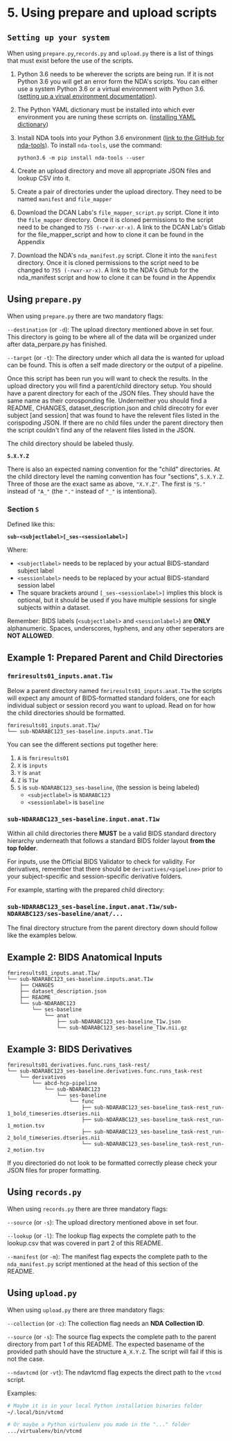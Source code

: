 # 5. Using prepare and upload scripts

## `Setting up your system`

When using `prepare.py`,`records.py` and `upload.py` there is a list of things that must exist before the use of the scripts.

1. Python 3.6 needs to be wherever the scripts are being run.  If it is not Python 3.6 you will get an error form the NDA's scripts.  You can either use a system Python 3.6 or a virtual environment with Python 3.6.  ([setting up a virual environment documentation](https://docs.python.org/3.6/tutorial/venv.html)).

2. The Python YAML dictionary must be installed into which ever environment you are runing these scrripts on. ([installing YAML dictionary](https://pypi.org/project/PyYAML/))

3. Install NDA tools into your Python 3.6 environment ([link to the GitHub for nda-tools](https://github.com/NDAR/nda-tools)).  To install `nda-tools`, use the command:

    ```shell
    python3.6 -m pip install nda-tools --user
    ```

4. Create an upload directory and move all appropriate JSON files and lookup CSV into it.

5. Create a pair of directories under the upload directory. They need to be named `manifest` and `file_mapper`

6. Download the DCAN Labs's `file_mapper_script.py` script.  Clone it into the `file_mapper` directory.  Once it is cloned permissions to the script need to be changed to `755 (-rwxr-xr-x)`.  A link to the DCAN Lab's Gitlab for the file_mapper_script and how to clone it can be found in the Appendix

7. Download the NDA's `nda_manifest.py` script.  Clone it into the `manifest` directory.  Once it is cloned permissions to the script need to be changed to `755 (-rwxr-xr-x)`.  A link to the NDA's Github for the nda_manifest script and how to clone it can be found in the Appendix

## Using `prepare.py`

When using `prepare.py` there are two mandatory flags:

`--destination` (or `-d`): The upload directory mentioned above in set four. This directory is going to be where all of the data will be organized under after data_perpare.py has finished.

`--target` (or `-t`): The directory under which all data the is wanted for upload can be found. This is often a self made directory or the output of a pipeline.

Once this script has been run you will want to check the results. In the upload directory you will find a parent/child directory setup. You should have a parent directory for each of the JSON files. They should have the same name as their corosponding file. Underneither you should find a README, CHANGES, dataset_description.json and child direcotry for ever subject [and session] that was found to have the relevent files listed in the corispoding JSON. If there are no child files under the parent directory then the script couldn't find any of the relavent files listed in the JSON.

The child directory should be labeled thusly.

**`S.X.Y.Z`**

There is also an expected naming convention for the "child" directories.  At the child directory level the naming convention has four "sections", `S.X.Y.Z`.  Three of those are the exact same as above, `"X.Y.Z"`.  The first is `"S."` instead of `"A_"` (the `"."` instead of `"_"` is intentional).

### Section `S`

Defined like this:

**`sub-<subjectlabel>[_ses-<sessionlabel>]`**

Where:

* `<subjectlabel>` needs to be replaced by your actual BIDS-standard subject label
* `<sessionlabel>` needs to be replaced by your actual BIDS-standard session label
* The square brackets around `[_ses-<sessionlabel>]` implies this block is optional, but it should be used if you have multiple sessions for single subjects within a dataset.

Remember: BIDS labels (`<subjectlabel>` and `<sessionlabel>`) are **ONLY** alphanumeric.  Spaces, underscores, hyphens, and any other seperators are **NOT ALLOWED**.

## Example 1: Prepared Parent and Child Directories

### `fmriresults01_inputs.anat.T1w`

Below a parent directory named `fmriresults01_inputs.anat.T1w` the scripts will expect any amount of BIDS-formatted standard folders, one for each individual subject or session record you want to upload.  Read on for how the child directories should be formatted.

```ascii
fmriresults01_inputs.anat.T1w/
└── sub-NDARABC123_ses-baseline.inputs.anat.T1w
```

You can see the different sections put together here:

1. `A` is `fmriresults01`
1. `X` is `inputs`
1. `Y` is `anat`
1. `Z` is `T1w`
1. `S` is `sub-NDARABC123_ses-baseline`, (the session is being labeled)
    * `<subjectlabel>` is `NDARABC123`
    * `<sessionlabel>` is `baseline`

### `sub-NDARABC123_ses-baseline.input.anat.T1w`

Within all child directories there **MUST** be a valid BIDS standard directory hierarchy underneath that follows a standard BIDS folder layout **from the top folder**.

For inputs, use the Official BIDS Validator to check for validity.  For derivatives, remember that there should be `derivatives/<pipeline>` prior to your subject-specific and session-specific derivative folders.

For example, starting with the prepared child directory:

### `sub-NDARABC123_ses-baseline.input.anat.T1w/sub-NDARABC123/ses-baseline/anat/...`

The final directory structure from the parent directory down should follow like the examples below.

## Example 2: BIDS Anatomical Inputs

```ascii
fmriresults01_inputs.anat.T1w/
└── sub-NDARABC123_ses-baseline.inputs.anat.T1w
    ├── CHANGES
    ├── dataset_description.json
    ├── README
    └── sub-NDARABC123
        └── ses-baseline
            └── anat
                ├── sub-NDARABC123_ses-baseline_T1w.json
                └── sub-NDARABC123_ses-baseline_T1w.nii.gz
```

## Example 3: BIDS Derivatives

```ascii
fmriresults01_derivatives.func.runs_task-rest/
└── sub-NDARABC123_ses-baseline.derivatives.func.runs_task-rest
    └── derivatives
        └── abcd-hcp-pipeline
            └── sub-NDARABC123
                └── ses-baseline
                    └── func
                        ├── sub-NDARABC123_ses-baseline_task-rest_run-1_bold_timeseries.dtseries.nii
                        ├── sub-NDARABC123_ses-baseline_task-rest_run-1_motion.tsv
                        ├── sub-NDARABC123_ses-baseline_task-rest_run-2_bold_timeseries.dtseries.nii
                        └── sub-NDARABC123_ses-baseline_task-rest_run-2_motion.tsv
```

If you directoried do not look to be formatted correctly please check your JSON files for proper formatting.

## Using `records.py`

When using `records.py` there are three mandatory flags:

`--source` (or `-s`): The upload directory mentioned above in set four.

`--lookup` (or `-l`): The lookup flag expects the complete path to the lookup.csv that was covered in part 2 of this README.

`--manifest` (or `-m`): The manifest flag expects the complete path to the `nda_manifest.py` script mentioned at the head of this section of the README.

## Using `upload.py`

When using `upload.py` there are three mandatory flags:

`--collection` (or `-c`): The collection flag needs an **NDA Collection ID**.

`--source` (or `-s`): The source flag expects the complete path to the parent directory from part 1 of this README.  The expected basename of the provided path should have the structure `A_X.Y.Z`.  The script will fail if this is not the case.

`--ndavtcmd` (or `-vt`): The ndavtcmd flag expects the direct path to the `vtcmd` script.

Examples:

```bash
# Maybe it is in your local Python installation binaries folder
~/.local/bin/vtcmd

# Or maybe a Python virtualenv you made in the "..." folder
.../virtualenv/bin/vtcmd
```
